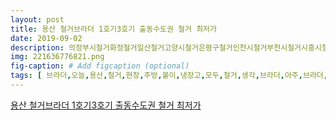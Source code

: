 ```yaml
---
layout: post
title: 용산 철거브라더 1호기3호기 출동수도권 철거 최저가
date: 2019-09-02
description: 의정부시철거화정철거일산철거고양시철거은평구철거인천시철거부천시철거시흥시철거안양시철거수원시철거안산시철거화성시철거분당철거동탄철거군포철거가산철거영등포철거신림철거
img: 221636776821.png
fig-caption: # Add figcaption (optional)
tags: [ 브라더,오늘,용산,철거,현장,주방,붙이,냉장고,모두,철거,생각,브라더,아주,브라더,경험,부분,철거,화장실,철거,또한,전선,하나,하나,신경,철거,진행,부분,오전,철거,주변,어린이,위치,낮잠,간전,마무리,브라더,약속,시간,철거,철거,수도권,최저,금액,전화,문의,철거,잠실,철거,가락동,철거,현대,힐스테이트,헬리,시티,철거,수도권,철거,양천구,철거,경기도,철거,김포시,철거,파주시,철거,의정부시,철거,화정,철거,일산,철거,고양시,철거,은평구,철거,인천,철거,부천시,철거,시흥시,철거,안양시,철거,수원시,철거,안산시,철거,화성시,철거,분당,철거,철거,군포,철거,가산,철거,영등포,철거,신림,철거 ]
---
```

[용산 철거브라더 1호기3호기 출동수도권 철거 최저가](https://blog.naver.com/emdakfntbvj?Redirect=Log&logNo=221636776821)